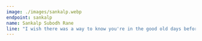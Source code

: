 ```yaml
---
image: ./images/sankalp.webp
endpoint: sankalp
name: Sankalp Subodh Rane
line: "I wish there was a way to know you're in the good old days before you've actually left them - Andrew Bernard (The Office)"
---
```

